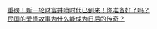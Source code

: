   
[重磅！新一轮财富井喷时代已到来！你准备好了吗？](http://www.dianyue.me/archives/858/712eb3r3l635v4x8/)  
[民国的爱情故事为什么能成为日后的传奇？](http://www.dianyue.me/archives/725/vlau77siqlo097ke/)